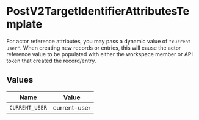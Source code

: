# PostV2TargetIdentifierAttributesTemplate

For actor reference attributes, you may pass a dynamic value of `"current-user"`. When creating new records or entries, this will cause the actor reference value to be populated with either the workspace member or API token that created the record/entry.


## Values

| Name           | Value          |
| -------------- | -------------- |
| `CURRENT_USER` | current-user   |